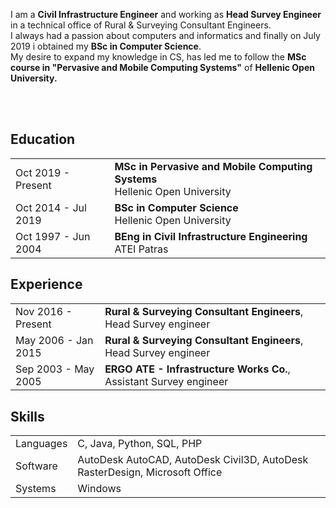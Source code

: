 I am a <b>Civil Infrastructure Engineer</b> and working as <b>Head Survey Engineer</b> in a technical office of Rural & Surveying Consultant Engineers.<br>
I always had a passion about computers and informatics and finally on July 2019 i obtained my <b>BSc in Computer Science</b>.<br>
My desire to expand my knowledge in CS, has led me to follow the <b>MSc course in "Pervasive and Mobile Computing Systems"</b> of <b>Hellenic Open University.
 
 
  <br><br>


## <i class="fa fa-chevron-right"></i> Education

<table class="table table-hover">
  <tr>
    <td class="col-md-3">Oct 2019 - Present</td>
    <td>
        <strong>MSc in Pervasive and Mobile Computing Systems</strong>         
        <br>
      Hellenic Open University
    </td>
  </tr>
    <tr>
    <td class="col-md-3">Oct 2014 - Jul 2019</td>
    <td>
        <strong>BSc in Computer Science</strong>         
        <br>
      Hellenic Open University
    </td>
  </tr>
    <tr>
    <td class="col-md-3">Oct 1997 - Jun 2004</td>
    <td>
        <strong>BEng in Civil Infrastructure Engineering</strong>         
        <br>
      ATEI Patras
    </td>
  </tr>
 </table>

## <i class="fa fa-chevron-right"></i> Experience

<table class="table table-hover">
<tr>
  <td class='col-md-3'>Nov 2016 - Present</td>
  <td><strong>Rural & Surveying Consultant Engineers</strong>, Head Survey engineer</td>
</tr>
<tr>
</tr>
<tr>
  <td class='col-md-3'>May 2006 - Jan 2015</td>
  <td><strong>Rural & Surveying Consultant Engineers</strong>, Head Survey engineer</td>
</tr>
<tr>
</tr>
<tr>
  <td class='col-md-3'>Sep 2003 - May 2005</td>
  <td><strong>ERGO ATE - Infrastructure Works Co.</strong>, Assistant Survey engineer</td>
</tr>
<tr>
</tr>
</table>

## <i class="fa fa-chevron-right"></i> Skills
<table class="table table-hover">
<tr>
  <td class='col-md-2'>Languages</td>
  <td markdown="1">
C, Java, Python, SQL, PHP
  </td>
</tr>
 <tr>
  <td class='col-md-2'>Software</td>
  <td markdown="1">
  AutoDesk AutoCAD, AutoDesk Civil3D, AutoDesk RasterDesign, Microsoft Office
  </td>
</tr>
<tr>
  <td class='col-md-2'>Systems</td>
  <td markdown="1">
Windows
  </td>
</tr>
</table>
